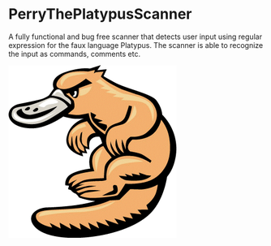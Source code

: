 # PerryThePlatypusScanner
A fully functional and bug free scanner that detects user input using regular expression for the faux language Platypus. The scanner is able to recognize the input as commands, comments etc.

![Platy](PlatyScan.gif)
